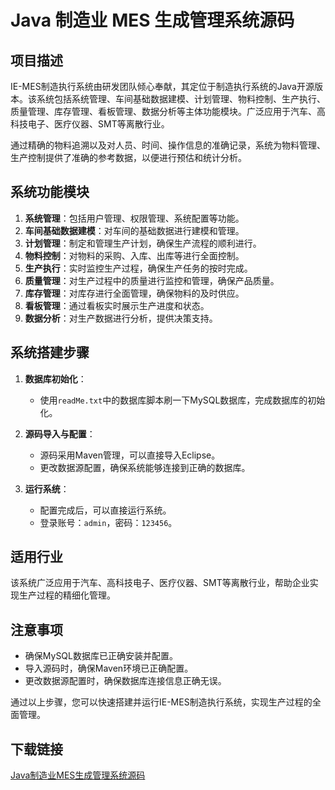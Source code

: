 # Java 制造业 MES 生成管理系统源码

## 项目描述

IE-MES制造执行系统由研发团队倾心奉献，其定位于制造执行系统的Java开源版本。该系统包括系统管理、车间基础数据建模、计划管理、物料控制、生产执行、质量管理、库存管理、看板管理、数据分析等主体功能模块。广泛应用于汽车、高科技电子、医疗仪器、SMT等离散行业。

通过精确的物料追溯以及对人员、时间、操作信息的准确记录，系统为物料管理、生产控制提供了准确的参考数据，以便进行预估和统计分析。

## 系统功能模块

1. **系统管理**：包括用户管理、权限管理、系统配置等功能。
2. **车间基础数据建模**：对车间的基础数据进行建模和管理。
3. **计划管理**：制定和管理生产计划，确保生产流程的顺利进行。
4. **物料控制**：对物料的采购、入库、出库等进行全面控制。
5. **生产执行**：实时监控生产过程，确保生产任务的按时完成。
6. **质量管理**：对生产过程中的质量进行监控和管理，确保产品质量。
7. **库存管理**：对库存进行全面管理，确保物料的及时供应。
8. **看板管理**：通过看板实时展示生产进度和状态。
9. **数据分析**：对生产数据进行分析，提供决策支持。

## 系统搭建步骤

1. **数据库初始化**：
   - 使用`readMe.txt`中的数据库脚本刷一下MySQL数据库，完成数据库的初始化。

2. **源码导入与配置**：
   - 源码采用Maven管理，可以直接导入Eclipse。
   - 更改数据源配置，确保系统能够连接到正确的数据库。

3. **运行系统**：
   - 配置完成后，可以直接运行系统。
   - 登录账号：`admin`，密码：`123456`。

## 适用行业

该系统广泛应用于汽车、高科技电子、医疗仪器、SMT等离散行业，帮助企业实现生产过程的精细化管理。

## 注意事项

- 确保MySQL数据库已正确安装并配置。
- 导入源码时，确保Maven环境已正确配置。
- 更改数据源配置时，确保数据库连接信息正确无误。

通过以上步骤，您可以快速搭建并运行IE-MES制造执行系统，实现生产过程的全面管理。

## 下载链接

[Java制造业MES生成管理系统源码](https://pan.quark.cn/s/f039872cf1cf)